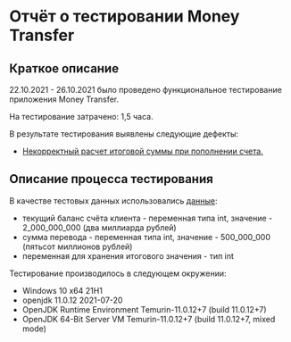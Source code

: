 # Отчёт о тестировании Money Transfer

## Краткое описание

22.10.2021 - 26.10.2021 было проведено функциональное тестирование приложения Money Transfer.

На тестирование затрачено: 1,5 часа.

В результате тестирования выявлены следующие дефекты:
* [Некорректный расчет итоговой суммы при пополнении счета.](https://github.com/RsnGrgrn/MoneyTransfer/issues/1#issue-1035137603)

## Описание процесса тестирования

В качестве тестовых данных использовались [данные](https://github.com/netology-code/javaqa-homeworks/blob/master/intro/MERGED.md#%D0%B7%D0%B0%D0%B4%D0%B0%D1%87%D0%B0-1---money-transfer):
* текущий баланс счёта клиента - переменная типа int, значение - 2_000_000_000 (два миллиарда рублей)
* сумма перевода - переменная типа int, значение - 500_000_000 (пятьсот миллионов рублей)
* переменная для хранения итогового значения - тип int

Тестирование производилось в следующем окружении:
* Windows 10 x64 21H1
* openjdk 11.0.12 2021-07-20
* OpenJDK Runtime Environment Temurin-11.0.12+7 (build 11.0.12+7)
* OpenJDK 64-Bit Server VM Temurin-11.0.12+7 (build 11.0.12+7, mixed mode)